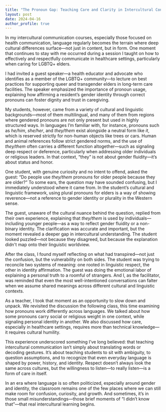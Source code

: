 ```yaml
---
title: "The Pronoun Gap: Teaching Care and Clarity in Intercultural Contexts: A Reflection from the Intercultural Classroom"
layout: post
date: 2024-04-16
author_profile: true
---
```


In my intercultural communication courses, especially those focused on health communication, language regularly becomes the terrain where deep cultural differences surface—not just in content, but in form. One moment that continues to stay with me occurred during a session I taught on how to effectively and respectfully communicate in healthcare settings, particularly when caring for LGBTQ+ elders.

I had invited a guest speaker—a health educator and advocate who identifies as a member of the LGBTQ+ community—to lecture on best practices for supporting queer and transgender elders in long-term care facilities. The speaker emphasized the importance of pronoun usage, explaining how affirming a resident’s gender identity through correct pronouns can foster dignity and trust in caregiving.

My students, however, came from a variety of cultural and linguistic backgrounds—most of them multilingual, and many of them from regions where gendered pronouns are not only present but used in highly structured ways. In languages I’m familiar with, for instance, pronouns such as *he/him*, *she/her*, and *they/them* exist alongside a neutral form like *it*, which is reserved strictly for non-human objects like trees or cars. Human and animal references follow strict gendered norms, and the use of *they/them* often carries a different function altogether—such as signaling deep respect or deference, particularly when addressing older individuals or religious leaders. In that context, “they” is not about gender fluidity—it’s about status and honor.

One student, with genuine curiosity and no intent to offend, asked the guest: “Do people use *they/them* pronouns for older people because they are older?” To some ears, the question may have sounded confusing, but I immediately understood where it came from. In the student’s cultural and linguistic framework, using plural pronouns for elders is a way of showing reverence—not a reference to gender identity or plurality in the Western sense.

The guest, unaware of the cultural nuance behind the question, replied from their own experience, explaining that *they/them* is used by individuals—including younger people—as a way to reflect gender fluidity or a non-binary identity. The clarification was accurate and important, but the moment revealed a deeper gap in intercultural understanding. The student looked puzzled—not because they disagreed, but because the explanation didn't map onto their linguistic worldview.

After the class, I found myself reflecting on what had transpired—not just the confusion, but the vulnerability on both sides. The student was trying to reconcile two systems of meaning: one rooted in linguistic respect, the other in identity affirmation. The guest was doing the emotional labor of explaining a personal truth to a roomful of strangers. And I, as the facilitator, was reminded that even the most well-intentioned conversations can falter when we assume shared meanings across different cultural and linguistic contexts.

As a teacher, I took that moment as an opportunity to slow down and unpack. We revisited the discussion the following class, this time examining how pronouns work differently across languages. We talked about how some pronouns carry social or religious weight in one context, while signaling personal identity in another. We also discussed how care, especially in healthcare settings, requires more than technical knowledge—it requires cultural humility.

This experience underscored something I’ve long believed: that teaching intercultural communication isn’t simply about translating words or decoding gestures. It’s about teaching students to sit with ambiguity, to question assumptions, and to recognize that even everyday language is shaped by power, history, and identity. Respect doesn’t always look the same across cultures, but the willingness to listen—to really listen—is a form of care in itself.

In an era where language is so often politicized, especially around gender and identity, the classroom remains one of the few places where we can still make room for confusion, curiosity, and growth. And sometimes, it’s in those small misunderstandings—those brief moments of “I didn’t know that”—that real intercultural learning begins.
